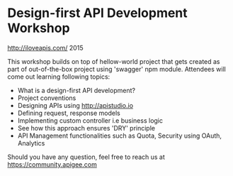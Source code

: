 # Design-first API Development Workshop 
http://iloveapis.com/ 2015

This workshop builds on top of hellow-world project that gets created as part of out-of-the-box project using 'swagger' npm module. Attendees will come out learning following topics:

  -  What is a design-first API development?
  -  Project conventions
  -  Designing APIs using http://apistudio.io 
  -  Defining request, response models
  - Implementing custom controller i.e business logic
  - See how this approach ensures 'DRY' principle
  - API Management functionalities such as Quota, Security using OAuth, Analytics

Should you have any question, feel free to reach us at https://community.apigee.com
